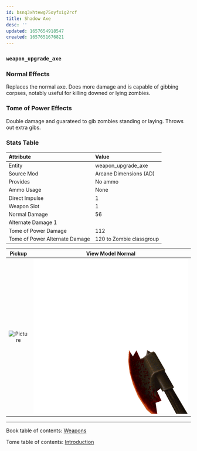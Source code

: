 ```yaml
---
id: bsnq3xhtewg75oyfxig2rcf
title: Shadow Axe
desc: ''
updated: 1657654918547
created: 1657651676821
---
```

### `weapon_upgrade_axe`

### Normal Effects
Replaces the normal axe.  Does more damage and is capable of gibbing corpses,
notably useful for killing downed or lying zombies.

### Tome of Power Effects
Double damage and guarateed to gib zombies standing or laying. Throws out extra
gibs.

### Stats Table

|Attribute                     |Value                          |
|:-----------------------------|:------------------------------|
|Entity                        |weapon_upgrade_axe             |
|Source Mod                    |Arcane Dimensions (AD)         |
|Provides                      |No ammo                        |
|Ammo Usage                    |None                           |
|Direct Impulse                |1                              |
|Weapon Slot                   |1                              |
|Normal Damage                 |56                             |
|Alternate Damage 1            |                               |
|Tome of Power Damage          |112                            |
|Tome of Power Alternate Damage|120 to Zombie classgroup       |

|Pickup|View Model Normal|
|:---:|:---:|
![Picture](img/weapon_shadaxe.png)|![Picture](img/v_shadaxe.png)|

-------------------------------------------------------------------------------
Book table of contents: [Weapons](3.0-Weapons.md)
<br />

Tome table of contents: [Introduction](1.0-Introduction.md)
